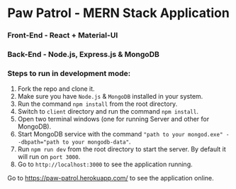 # Paw Patrol - MERN Stack Application

### Front-End - React + Material-UI

### Back-End - Node.js, Express.js & MongoDB

### Steps to run in development mode:

1. Fork the repo and clone it.
2. Make sure you have `Node.js` & `MongoDB` installed in your system.
3. Run the command `npm install` from the root directory.
4. Switch to `client` directory and run the command `npm install`.
5. Open two terminal windows (one for running Server and other for MongoDB).
6. Start MongoDB service with the command `"path to your mongod.exe" --dbpath="path to your mongodb-data"`. 
7. Run `npm run dev` from the root directory to start the server. By default it will run on `port 3000`.
8. Go to `http://localhost:3000` to see the application running.

Go to https://paw-patrol.herokuapp.com/ to see the application online.
